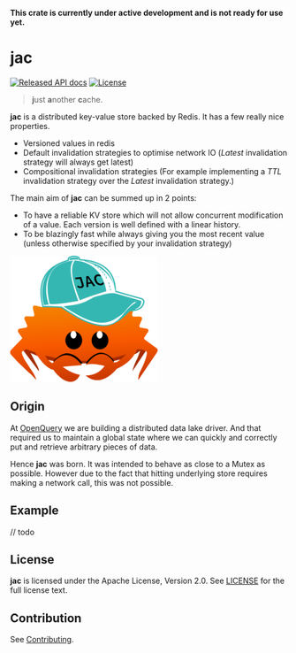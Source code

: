 **This crate is currently under active development and is not ready for use yet.**

# jac 

[![Released API docs](https://docs.rs/jac/badge.svg)](https://docs.rs/jac)
[![License](https://img.shields.io/badge/License-Apache%202.0-blue.svg)](https://opensource.org/licenses/Apache-2.0)


> **j**ust **a**nother **c**ache.

**jac** is a distributed key-value store backed by Redis. It has a few really nice properties.

* Versioned values in redis
* Default invalidation strategies to optimise network IO (*Latest* invalidation strategy will always get latest)
* Compositional invalidation strategies (For example implementing a *TTL* invalidation strategy over the *Latest* invalidation strategy.)

The main aim of **jac** can be summed up in 2 points:

* To have a reliable KV store which will not allow concurrent modification of a value. Each version is well defined with a linear history.
* To be blazingly fast while always giving you the most recent value (unless otherwise specified by your invalidation strategy)

![ferris](./resources/ferris-jac.png)

## Origin

At [OpenQuery](openquery.io) we are building a distributed data lake driver. And that required us to maintain a global state where we can quickly and correctly put and retrieve arbitrary pieces of data.

Hence **jac** was born. It was intended to behave as close to a Mutex as possible. However due to the fact that hitting underlying store requires making a network call, this was not possible.


## Example

// todo

## License

**jac** is licensed under the Apache License, Version 2.0. See [LICENSE](./LICENSE) for the full license text.

## Contribution

See [Contributing](./CONTRIBUTING.md).


